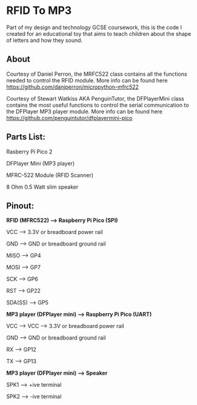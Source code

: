 # RFID To MP3
Part of my design and technology GCSE coursework, this is the code I created for an educational toy that aims to teach children about the shape of letters and how they sound.

## About
Courtesy of Daniel Perron, the MRFC522 class contains all the functions needed to control the RFID module. More info can be found here https://github.com/danjperron/micropython-mfrc522

Courtesy of Stewart Watkiss AKA PenguinTutor, the DFPlayerMini class contains the most useful functions to control the serial communication to the DFPlayer MP3 player module. More info can be found here https://github.com/penguintutor/dfplayermini-pico


## Parts List:

Rasberry Pi Pico 2

DFPlayer Mini (MP3 player)

MFRC-522 Module (RFID Scanner)

8 Ohm 0.5 Watt slim speaker

## Pinout:

**RFID (MFRC522) --> Raspberry Pi Pico (SPI)**

VCC -->	3.3V or breadboard power rail

GND	--> GND or breadboard ground rail

MISO --> GP4

MOSI --> GP7

SCK -->	GP6

RST -->	GP22

SDA(SS) --> GP5


**MP3 player (DFPlayer mini) --> Raspberry Pi Pico (UART)**

VCC --> VCC -->	3.3V or breadboard power rail

GND	--> GND or breadboard ground rail

RX --> GP12 

TX --> GP13


**MP3 player (DFPlayer mini) --> Speaker**

SPK1 --> +ive terminal

SPK2 --> -ive terminal
